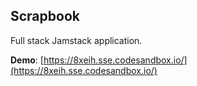 ## Scrapbook

Full stack Jamstack application.

**Demo**: [https://8xeih.sse.codesandbox.io/](https://8xeih.sse.codesandbox.io/)

